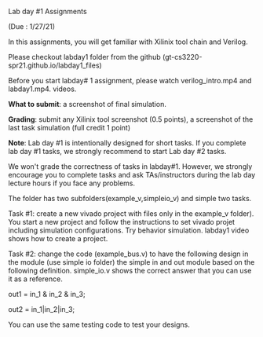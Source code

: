 Lab day #1 Assignments 

(Due : 1/27/21)



In this assignments, you will get familiar with Xilinix tool chain and Verilog. 

Please checkout labday1 folder from the github (gt-cs3220-spr21.github.io/labday1_files) 

Before you start labday# 1 assignment, please watch verilog_intro.mp4 and labday1.mp4. videos. 

**What to submit**: a screenshot of final simulation. 

**Grading**: submit any Xilinix tool screenshot (0.5 points), a screenshot of the last task simulation (full credit 1 point)

**Note**: Lab day #1 is intentionally designed for short tasks. If you complete lab day #1 tasks, we strongly recommend to start Lab day #2 tasks. 

We won't grade the correctness of tasks in labday#1. However, we strongly encourage you to complete tasks and ask TAs/instructors during the lab day lecture hours if you face any problems. 

 

The folder has two subfolders(example_v,simpleio_v) and simple two tasks. 

Task #1: create a new vivado project with  files only in the example_v folder). You start a new project and follow the instructions to set vivado projet including simulation configurations.  Try behavior simulation.  labday1 video shows how to create a project. 



Task #2: change the code (example_bus.v)  to have the following design in the module (use simple io folder) the simple in and out module based on the following definition.  simple_io.v shows the correct answer that you can use it as a reference. 

out1 =  in_1 & in_2 & in_3; 

out2 = in_1|in_2|in_3; 

You can use the same testing code to test your designs. 

